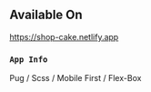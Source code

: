 ## Available On

https://shop-cake.netlify.app

### `App Info`

Pug / Scss / Mobile First / Flex-Box
